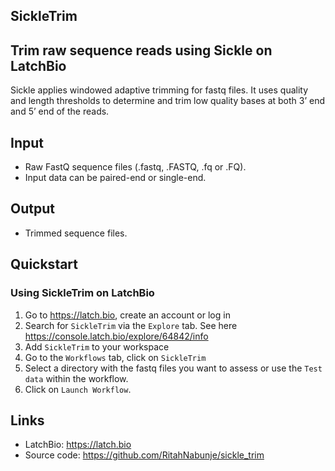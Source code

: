 SickleTrim
---

## Trim raw sequence reads using Sickle on LatchBio
Sickle applies windowed adaptive trimming for fastq files. It uses quality and length thresholds to determine and trim low quality bases at both 3’ end and 5’ end of the reads.

## Input
- Raw FastQ sequence files (.fastq, .FASTQ, .fq or .FQ). 
- Input data can be paired-end or single-end. 

## Output
- Trimmed sequence files.

## Quickstart
### Using SickleTrim on LatchBio
1. Go to https://latch.bio, create an account or log in
2. Search for `SickleTrim` via the `Explore` tab. See here https://console.latch.bio/explore/64842/info
3. Add `SickleTrim` to your workspace
4. Go to the `Workflows` tab, click on `SickleTrim`
5. Select a directory with the fastq files you want to assess or use the `Test data` within the workflow.
6. Click on `Launch Workflow`.


## Links
- LatchBio: https://latch.bio
- Source code: https://github.com/RitahNabunje/sickle_trim
